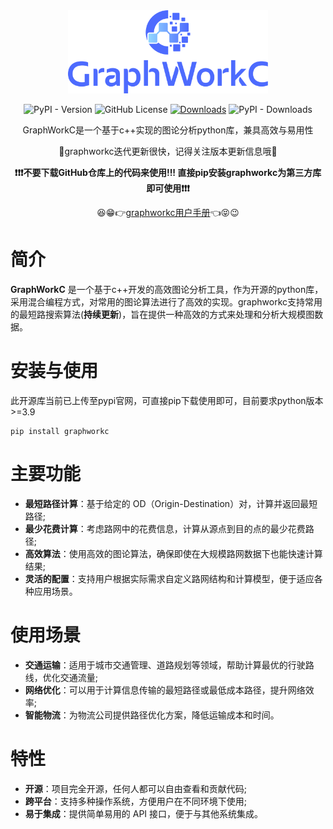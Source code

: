 
<div align="center">
<a href="https://gotrackit.readthedocs.io/en/latest/">
    <img src="docs/_static/logo.svg"  width="320" alt="GoTrackIt"/>
</a>
</div>


<div align=center>

![PyPI - Version](https://img.shields.io/pypi/v/graphworkc)
![GitHub License](https://img.shields.io/github/license/ZheChengData/graphworkc)
[![Downloads](https://static.pepy.tech/badge/graphworkc)](https://pepy.tech/project/graphworkc)
![PyPI - Downloads](https://img.shields.io/pypi/dm/graphworkc)


GraphWorkC是一个基于c++实现的图论分析python库，兼具高效与易用性

🔑graphworkc迭代更新很快，记得关注版本更新信息哦🔑

**❗❗❗不要下载GitHub仓库上的代码来使用!!!  直接pip安装graphworkc为第三方库即可使用❗❗❗**

😆😁👉[graphworkc用户手册](https://zhechengdata.github.io/graphworkc/)👈😝😉

</div>

# 简介
**GraphWorkC** 是一个基于c++开发的高效图论分析工具，作为开源的python库，采用混合编程方式，对常用的图论算法进行了高效的实现。graphworkc支持常用的最短路搜索算法(**持续更新**)，旨在提供一种高效的方式来处理和分析大规模图数据。

# 安装与使用

此开源库当前已上传至pypi官网，可直接pip下载使用即可，目前要求python版本>=3.9

```
pip install graphworkc
```


# 主要功能

- **最短路径计算**：基于给定的 OD（Origin-Destination）对，计算并返回最短路径;
- **最少花费计算**：考虑路网中的花费信息，计算从源点到目的点的最少花费路径;
- **高效算法**：使用高效的图论算法，确保即使在大规模路网数据下也能快速计算结果;
- **灵活的配置**：支持用户根据实际需求自定义路网结构和计算模型，便于适应各种应用场景。

# 使用场景

- **交通运输**：适用于城市交通管理、道路规划等领域，帮助计算最优的行驶路线，优化交通流量;
- **网络优化**：可以用于计算信息传输的最短路径或最低成本路径，提升网络效率;
- **智能物流**：为物流公司提供路径优化方案，降低运输成本和时间。

# 特性

- **开源**：项目完全开源，任何人都可以自由查看和贡献代码;
- **跨平台**：支持多种操作系统，方便用户在不同环境下使用;
- **易于集成**：提供简单易用的 API 接口，便于与其他系统集成。



